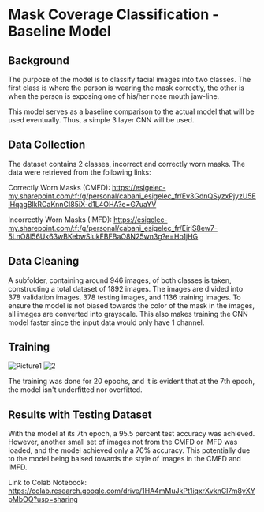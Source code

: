 # Mask Coverage Classification - Baseline Model
## Background 
The purpose of the model is to classify facial images into two classes. The first class is where the person is wearing the mask correctly, the other is when the person is exposing one of his/her nose mouth jaw-line. 

This model serves as a baseline comparison to the actual model that will be used eventually. Thus, a simple 3 layer CNN will be used. 
## Data Collection
The dataset contains 2 classes, incorrect and correctly worn masks. The data were retrieved from the following links: 

Correctly Worn Masks (CMFD): https://esigelec-my.sharepoint.com/:f:/g/personal/cabani_esigelec_fr/Ev3GdnQSyzxPjyzU5ElHqagBlkRCaKnnCI85iX-d1L4OHA?e=G7uaYV

Incorrectly Worn Masks (IMFD): https://esigelec-my.sharepoint.com/:f:/g/personal/cabani_esigelec_fr/EirjS8ew7-5LnO8I56Uk63wBKebwSlukFBFBaO8N25wn3g?e=Ho1jHG

## Data Cleaning 
A subfolder, containing around 946 images, of both classes is taken, constructing a total dataset of 1892 images. The images are divided into 378 validation images, 378 testing images, and 1136 training images. 
To ensure the model is not biased towards the color of the mask in the images, all images are converted into grayscale. This also makes training the CNN model faster since the input data would only have 1 channel. 

## Training 
![Picture1](https://user-images.githubusercontent.com/53017821/129280869-0b427148-b5f7-4d06-8140-83cecbbef9c6.png)
![2](https://user-images.githubusercontent.com/53017821/129280877-068268fb-c294-4d41-b615-9abd2393b81d.png)

The training was done for 20 epochs, and it is evident that at the 7th epoch, the model isn't underfitted nor overfitted. 


## Results with Testing Dataset 
With the model at its 7th epoch, a 95.5 percent test accuracy was achieved. However, another small set of images not from the CMFD or IMFD was loaded, and the model achieved only a 70% accuracy. This potentially due to the model being baised towards the style of images in the CMFD and IMFD.


Link to Colab Notebook: https://colab.research.google.com/drive/1HA4mMuJkPt1iqxrXvknCl7m8yXYpMbOQ?usp=sharing
